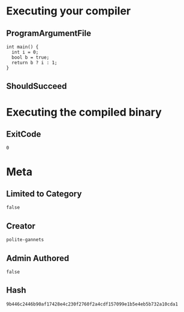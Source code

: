 # Executing your compiler

## ProgramArgumentFile

```
int main() {
  int i = 0;
  bool b = true;
  return b ? i : 1;
}
```

## ShouldSucceed

# Executing the compiled binary

## ExitCode

```
0
```

# Meta

## Limited to Category

```
false
```

## Creator

```
polite-gannets
```

## Admin Authored

```
false
```

## Hash

```
9b446c2446b90af17428e4c230f2760f2a4cdf157099e1b5e4eb5b732a10cda1
```
